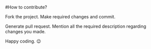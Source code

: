 #How to contribute?

Fork the project.
Make required changes and commit.

Generate pull request. Mention all the required description regarding changes you made.

Happy coding. :wink: